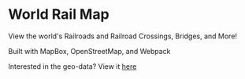 # World Rail Map
View the world's Railroads and Railroad Crossings, Bridges, and More!

Built with MapBox, OpenStreetMap, and Webpack

Interested in the geo-data? View it [here](https://github.com/EliotHertenstein/railmap-data)
